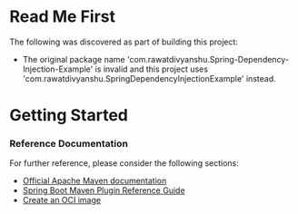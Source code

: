# Read Me First
The following was discovered as part of building this project:

* The original package name 'com.rawatdivyanshu.Spring-Dependency-Injection-Example' is invalid and this project uses 'com.rawatdivyanshu.SpringDependencyInjectionExample' instead.

# Getting Started

### Reference Documentation
For further reference, please consider the following sections:

* [Official Apache Maven documentation](https://maven.apache.org/guides/index.html)
* [Spring Boot Maven Plugin Reference Guide](https://docs.spring.io/spring-boot/docs/2.4.0/maven-plugin/reference/html/)
* [Create an OCI image](https://docs.spring.io/spring-boot/docs/2.4.0/maven-plugin/reference/html/#build-image)

